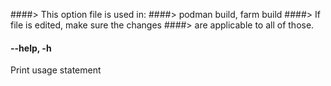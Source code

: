 ####> This option file is used in:
####>   podman build, farm build
####> If file is edited, make sure the changes
####> are applicable to all of those.
#### **--help**, **-h**

Print usage statement
